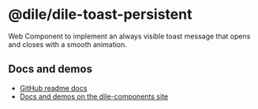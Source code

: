 # @dile/dile-toast-persistent

Web Component to implement an always visible toast message that opens and closes with a smooth animation.

## Docs and demos

- [GitHub readme docs](https://github.com/Polydile/dile-components/blob/master/site/pages/components/dile-toast-persistent.rocket.md)
- [Docs and demos on the dile-components site](https://dile-components.polydile.com/components/dile-toast-persistent/)
